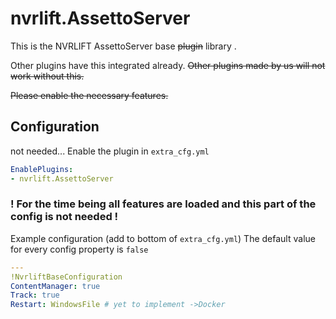 ﻿# nvrlift.AssettoServer

This is the NVRLIFT AssettoServer base ~~plugin~~ library .

Other plugins have this integrated already.
~~Other plugins made by us will not work without this.~~

~~Please enable the necessary features.~~

## Configuration

not needed...
Enable the plugin in `extra_cfg.yml`

```yaml
EnablePlugins:
- nvrlift.AssettoServer
```

### ! For the time being all features are loaded and this part of the config is not needed !

Example configuration (add to bottom of `extra_cfg.yml`)
The default value for every config property is `false`

```yaml
---
!NvrliftBaseConfiguration
ContentManager: true
Track: true
Restart: WindowsFile # yet to implement ->Docker
```
